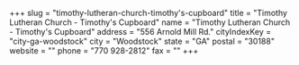 +++
slug = "timothy-lutheran-church-timothy's-cupboard"
title = "Timothy Lutheran Church - Timothy's Cupboard"
name = "Timothy Lutheran Church - Timothy's Cupboard"
address = "556 Arnold Mill Rd."
cityIndexKey = "city-ga-woodstock"
city = "Woodstock"
state = "GA"
postal = "30188"
website = ""
phone = "770 928-2812"
fax = ""
+++
